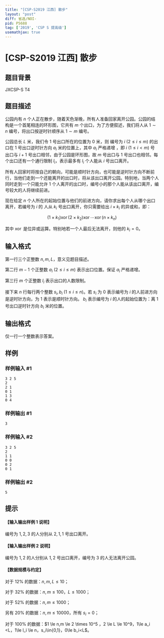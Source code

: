 ```yaml
---
title: "[CSP-S2019 江西] 散步"
layout: "post"
diff: 省选/NOI-
pid: P5688
tag: ['2019', 'CSP S 提高级']
usemathjax: true
---
```


# [CSP-S2019 江西] 散步
## 题目背景

JXCSP-S T4
## 题目描述

公园内有 $n$ 个人正在散步，随着天色渐晚，所有人准备回家离开公园。公园的结构是一个首尾相连的环形图，它共有 $m$ 个出口，为了方便叙述，我们将人从 $1\sim n$ 编号，将出口按逆时针顺序从 $1\sim m$ 编号。

公园总长 $L$ 米，我们令 $1$ 号出口所在的位置为 $0$ 米，则 编号为 $i\ (2\le i\le m)$ 的出口在 $1$ 号出口逆时针方向 $a_i$ 米的位置上，其中 $a_i$ 严格递增 ，即 $i\ (1\le i < m)$ 号出口与 $i+1$ 号出口相邻，由于公园是环形图，故 $m$ 号出口与 $1$ 号出口也相邻。每个出口还有一个通行限制 $l_i$，表示最多有 $l_i$ 个人能从 $i$ 号出口离开。

所有人回家时将按自己的朝向，可能是顺时针方向，也可能是逆时针方向不断前行，当他们走到一个还能离开的出口时，将从该出口离开公园。特别地，当两个人同时走到一个只能允许 $1$ 个人离开的出口时，编号小的那个人能从该出口离开，编号较大的人将继续前进。

现在给定 $n$ 个人所在的起始位置与他们的前进方向，请你求出每个人从哪个出口离开，若编号为 $i$ 的 人从 $k_i$ 号出口离开，你只需要给出 $i\times k_i$ 的异或和，即：

$$ (1\times k_1) \operatorname{xor} (2\times k_2) \operatorname{xor}\cdots \operatorname{xor} (n\times k_n) $$

其中 $\operatorname{xor}$ 是位异或运算。特别地若一个人最后无法离开，则他的 $k_i = 0$。
## 输入格式

第一行三个正整数 $n, m, L$，意义见题目描述。

第二行 $m - 1$ 个正整数 $a_i\ (2\le i \le m)$ 表示出口位置。保证 $a_i$ 严格递增。

第三行 $m$ 个正整数 $l_i$ 表示出口的人数限制。

接下来 $n$ 行每行两个整数 $s_i,b_i\ (1 \le i \le n)$。若 $s_i$ 为 $0$ 表示编号为 $i$ 的人前进方向是逆时针方向，为 $1$ 表示是顺时针方向。 $b_i$ 表示编号为 $i$ 的人的起始位置为：离 $1$ 号出口逆时针方向 $b_i$ 米的位置。
## 输出格式

仅一行一个整数表示答案。
## 样例

### 样例输入 #1
```
3 2 5
2
2 1
0 1
1 3
0 4
```
### 样例输出 #1
```
3
```
### 样例输入 #2
```
3 2 5
2 
1 1
0 0 
0 2 
0 1
```
### 样例输出 #2
```
5
```
## 提示

#### 【输入输出样例 1 说明】
编号为 $1 ,2, 3$ 的人分别从 $2, 1, 1$ 号出口离开。

#### 【输入输出样例 2 说明】
编号为 $1,2$ 的人分别从 $1 ,2$ 号出口离开，编号为 $3$ 的人无法离开公园。

#### 【数据规模与约定】
对于 $12\%$ 的数据：$n, m, L \le 10$；   

对于 $32\%$ 的数据：$n, m \le 100$，$L \le 1000$；

对于 $52\%$ 的数据：$n, m \le 1000$；  

另有 $20\%$ 的数据：$n, m \le 10000$，所有 $s_i = 0$；   

对于 $100\%$ 的数据：$1 \le n,m \le 2 \times 10^5 $，$2 \le L \le 10^9$，$1\le a_i <L$，$1\le l_i \le n$，$s_i\in\{0,1\}$，$0\le b_i<L$。
